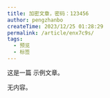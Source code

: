 ```yaml
---
title: 加密文章，密码：123456
author: pengzhanbo
createTime: 2023/12/25 01:28:29
permalink: /article/enx7c9s/
tags:
  - 预览
  - 标签
---
```


这是一篇 示例文章。

<!-- more -->

无内容。
